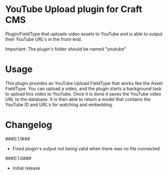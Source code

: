 YouTube Upload plugin for Craft CMS
=================

Plugin/FieldType that uploads video assets to YouTube and is able to output their YouTube URL's in the front-end.

Important:
The plugin's folder should be named "youtube"

Usage
=================
This plugin provides an YouTube Upload FieldType that works like the Asset FieldType. 
You can upload a video, and the plugin starts a background task to upload this video to YouTube.
Once it is done it saves the YouTube video URL to the database.
It is then able to return a model that contains the YouTube ID and URL's for watching and embedding.

Changelog
=================
###0.1.1###
 - Fixed plugin's output not being valid when there was no file connected

###0.1.0###
 - Initial release